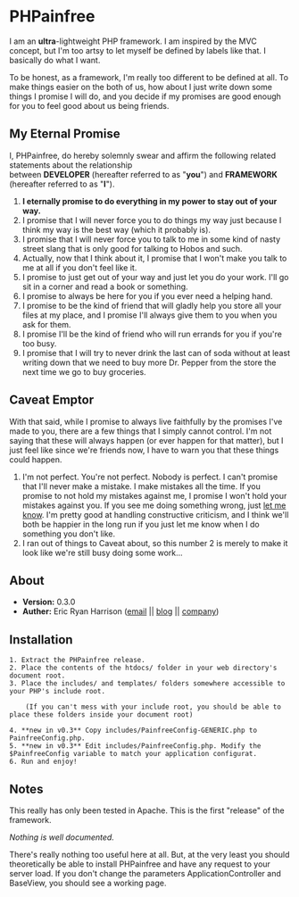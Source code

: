 PHPainfree 
==========

I am an **ultra**-lightweight PHP framework. I am inspired by the MVC concept, but I'm too artsy to let myself be defined by labels like that. I basically do what I want. 

To be honest, as a framework, I'm really too different to be defined at all. To make things easier on the both of us, how about I just write down some things I promise I will do, and you decide if my promises are good enough for you to feel good about us being friends.

My Eternal Promise
------------------

I, PHPainfree, do hereby solemnly swear and affirm the following related statements about the relationship  
between **DEVELOPER** (hereafter referred to as "**you**") and **FRAMEWORK** (hereafter referred to as "**I**"). 

1. **I eternally promise to do everything in my power to stay out of your way.** 
2. I promise that I will never force you to do things my way just because I think my way is the best way (which it probably is).
3. I promise that I will never force you to talk to me in some kind of nasty street slang that is only good for talking to Hobos and such. 
4. Actually, now that I think about it, I promise that I won't make you talk to me at all if you don't feel like it. 
5. I promise to just get out of your way and just let you do your work. I'll go sit in a corner and read a book or something.
6. I promise to always be here for you if you ever need a helping hand.
7. I promise to be the kind of friend that will gladly help you store all your files at my place, and I promise I'll always give them to you when you ask for them.
8. I promise I'll be the kind of friend who will run errands for you if you're too busy.
9. I promise that I will try to never drink the last can of soda without at least writing down that we need to buy more Dr. Pepper from the store the next time we go to buy groceries. 

Caveat Emptor
-------------

With that said, while I promise to always live faithfully by the promises I've made to you, there are a few things that I simply cannot control. I'm not saying that these will always happen (or ever happen for that matter), but I just feel like since we're friends now, I have to warn you that these things could happen.

1. I'm not perfect. You're not perfect. Nobody is perfect. I can't promise that I'll never make a mistake. I make mistakes all the time. If you promise to not hold my mistakes against me, I promise I won't hold your mistakes against you. If you see me doing something wrong, just [let me know](http://github.com/blister/PHPainfree/issues). I'm pretty good at handling constructive criticism, and I think we'll both be happier in the long run if you just let me know when I do something you don't like.
2. I ran out of things to Caveat about, so this number 2 is merely to make it look like we're still busy doing some work...
	
About
-----

+ **Version:** 0.3.0
+ **Auther:** Eric Ryan Harrison ([email](me@ericharrison.info) || [blog](http://ericharrison.info) || [company](http://februaryfalling.com))

Installation
------------

	1. Extract the PHPainfree release.
	2. Place the contents of the htdocs/ folder in your web directory's document root.
	3. Place the includes/ and templates/ folders somewhere accessible to your PHP's include root.

		(If you can't mess with your include root, you should be able to place these folders inside your document root)

	4. **new in v0.3** Copy includes/PainfreeConfig-GENERIC.php to PainfreeConfig.php.
	5. **new in v0.3** Edit includes/PainfreeConfig.php. Modify the $PainfreeConfig variable to match your application configurat.
	6. Run and enjoy!
	
Notes
-----

This really has only been tested in Apache. This is the first "release" of the framework. 

*Nothing is well documented.*

There's really nothing too useful here at all. But, at the very least you should theoretically be able to install PHPainfree and have any request to your server load. If you don't change the parameters ApplicationController and BaseView, you should see a working page.

